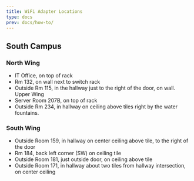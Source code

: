 ```yaml
---
title: WiFi Adapter Locations
type: docs
prev: docs/how-to/
---
```


## South Campus 

### North Wing
* IT Office, on top of rack
* Rm 132, on wall next to switch rack
* Outside Rm 115, in the hallway just to the right of the door, on wall.
Upper Wing
* Server Room 207B, on top of rack
* Outside Rm 234, in hallway on ceiling above tiles right by the water fountains.
### South Wing
* Outside Room 159, in hallway on center ceiling above tile, to the right of the door
* Rm 184, back left corner (SW) on ceiling tile
* Outside Room 181, just outside door, on ceiling above tile
* Outside Room 171, in hallway about two tiles from hallway intersection, on center ceiling

